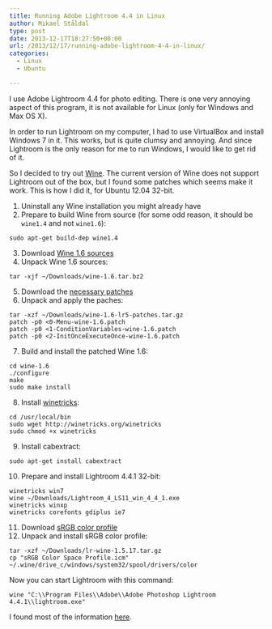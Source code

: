 ```yaml
---
title: Running Adobe Lightroom 4.4 in Linux
author: Mikael Ståldal
type: post
date: 2013-12-17T18:27:50+00:00
url: /2013/12/17/running-adobe-lightroom-4-4-in-linux/
categories:
  - Linux
  - Ubuntu

---
```

I use Adobe Lightroom 4.4 for photo editing. There is one very annoying aspect of this program, it is not available for Linux (only for Windows and Max OS X).

In order to run Lightroom on my computer, I had to use VirtualBox and install Windows 7 in it. This works, but is quite clumsy and annoying. And since Lightroom is the only reason for me to run Windows, I would like to get rid of it.

So I decided to try out [Wine][1]. The current version of Wine does not support Lightroom out of the box, but I found some patches which seems make it work. This is how I did it, for Ubuntu 12.04 32-bit.

  1. Uninstall any Wine installation you might already have
  2. Prepare to build Wine from source (for some odd reason, it should be `wine1.4` and not `wine1.6`): 
```
sudo apt-get build-dep wine1.4
```

  3. Download [Wine 1.6 sources][2]
  4. Unpack Wine 1.6 sources: 
```
tar -xjf ~/Downloads/wine-1.6.tar.bz2
```

  5. Download the [necessary patches][3]
  6. Unpack and apply the paches: 
```
tar -xzf ~/Downloads/wine-1.6-lr5-patches.tar.gz
patch -p0 <0-Menu-wine-1.6.patch
patch -p0 <1-ConditionVariables-wine-1.6.patch
patch -p0 <2-InitOnceExecuteOnce-wine-1.6.patch
```

  7. Build and install the patched Wine 1.6: 
```
cd wine-1.6
./configure
make
sudo make install

```

  8. Install [winetricks][4]: 
```
cd /usr/local/bin
sudo wget http://winetricks.org/winetricks
sudo chmod +x winetricks

```

  9. Install cabextract: 
```
sudo apt-get install cabextract

```

 10. Prepare and install Lightroom 4.4.1 32-bit: 
```
winetricks win7
wine ~/Downloads/Lightroom_4_LS11_win_4_4_1.exe
winetricks winxp
winetricks corefonts gdiplus ie7

```

 11. Download [sRGB color profile][5]
 12. Unpack and install sRGB color profile: 
```
tar -xzf ~/Downloads/lr-wine-1.5.17.tar.gz
cp "sRGB Color Space Profile.icm" ~/.wine/drive_c/windows/system32/spool/drivers/color

```

Now you can start Lightroom with this command: 

```
wine "C:\\Program Files\\Adobe\\Adobe Photoshop Lightroom 4.4.1\\lightroom.exe"

```

I found most of the information [here][6].

 [1]: http://www.winehq.org/
 [2]: http://sourceforge.net/projects/wine/files/Source/wine-1.6.tar.bz2/download
 [3]: http://bugs.winehq.org/attachment.cgi?id=46346
 [4]: http://wiki.winehq.org/winetricks
 [5]: http://roland65.free.fr/lr-wine-1.5.17.tar.gz
 [6]: http://bugs.winehq.org/show_bug.cgi?id=30164#c37